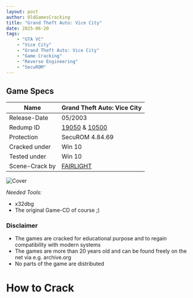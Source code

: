 ```yaml
---
layout: post
author: OldGamesCracking
title: "Grand Theft Auto: Vice City"
date: 2025-06-20
tags:
    - "GTA VC"
    - "Vice City"
    - "Grand Theft Auto: Vice City"
    - "Game Cracking"
    - "Reverse Engineering"
    - "SecuROM"
---
```


## Game Specs

| Name | Grand Theft Auto: Vice City |
| ------------- | ------------- |
| Release-Date | 05/2003 |
| Redump ID | [19050](http://redump.org/disc/19050/) & [10500](http://redump.org/disc/10500/) |
| Protection | SecuROM 4.84.69 |
| Cracked under | Win 10 |
| Tested under | Win 10 |
| Scene-Crack by | [FAIRLIGHT](https://www.nfohump.com/index.php?switchto=nfos&menu=quicknav&item=viewnfo&id=31424) |

![Cover]({{site.url}}/assets/gta_vice_city/cover.jpg)

*Needed Tools:*

- x32dbg
- The original Game-CD of course ;)

### Disclaimer

- The games are cracked for educational purpose and to regain compatibility with modern systems
- The games are more than 20 years old and can be found freely on the net via e.g. archive.org
- No parts of the game are distributed

# How to Crack
